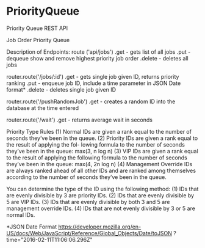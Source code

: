 # PriorityQueue
Priority Queue REST API 


Job Order Priority Queue 



Description of Endpoints:
route ('api/jobs')
    .get - gets list of all jobs 
    .put - dequeue show and remove highest priority job order 
    .delete - deletes all jobs

router.route('/jobs/:id')
    .get - gets single job given ID, returns priority ranking
    .put - enqueue job ID, include a time parameter in JSON Date format*
    .delete - deletes single job given ID

router.route('/pushRandomJob')
    .get - creates a random ID into the database at the time entered

router.route('/wait')
    .get - returns average wait in seconds





Priority Type Rules
(1) Normal IDs are given a rank equal to the number of seconds they’ve been in the queue.
(2) Priority IDs are given a rank equal to the result of applying the fol- lowing formula to the number of seconds they’ve been in the queue:
max(3, n log n)
(3) VIP IDs are given a rank equal to the result of applying the following
formula to the number of seconds they’ve been in the queue: max(4, 2n log n)
(4) Management Override IDs are always ranked ahead of all other IDs and are ranked among themselves according to the number of seconds they’ve been in the queue.

You can determine the type of the ID using the following method:
(1) IDs that are evenly divisible by 3 are priority IDs.
(2) IDs that are evenly divisible by 5 are VIP IDs.
(3) IDs that are evenly divisible by both 3 and 5 are management override
IDs.
(4) IDs that are not evenly divisible by 3 or 5 are normal IDs.


*JSON Date Format 
https://developer.mozilla.org/en-US/docs/Web/JavaScript/Reference/Global_Objects/Date/toJSON
?time="2016-02-11T11:06:06.296Z"


